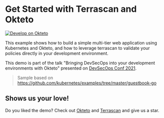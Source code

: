 # Get Started with Terrascan and Okteto

[![Develop on Okteto](https://okteto.com/develop-okteto.svg)](https://cloud.okteto.com/deploy?repository=https://github.com/okteto/terrascan-okteto-get-started)


This example shows how to build a simple multi-tier web application using Kubernetes and Okteto, and how to leverage terrascan to validate your policies directly in your development environment.

This demo is part of the talk "Bringing DevSecOps into your development environments with Okteto" presented on [DevSecOps Conf 2021](https://devsecopsconf.kubedaily.com/).

> Sample based on https://github.com/kubernetes/examples/tree/master/guestbook-go


## Shows us your love!

Do you liked the demo? Check out [Okteto](https://github.com/okteto/okteto) and [Terrascan](https://github.com/tenable/terrascan) and give us a star.
